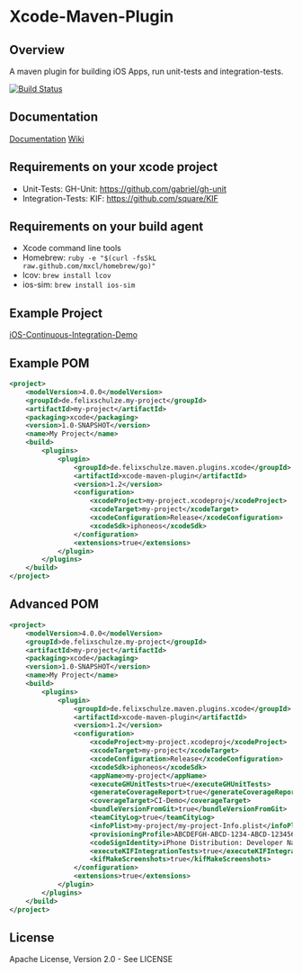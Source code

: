 # Xcode-Maven-Plugin

## Overview
A maven plugin for building iOS Apps, run unit-tests and integration-tests.

[![Build Status](https://secure.travis-ci.org/x2on/xcode-maven-plugin.png)](http://travis-ci.org/x2on/xcode-maven-plugin)

## Documentation
[Documentation](http://x2on.de/xcode-maven-plugin/)
[Wiki](https://github.com/x2on/xcode-maven-plugin/wiki)

## Requirements on your xcode project

- Unit-Tests: GH-Unit: https://github.com/gabriel/gh-unit
- Integration-Tests: KIF: https://github.com/square/KIF

## Requirements on your build agent

- Xcode command line tools
- Homebrew: ```ruby -e "$(curl -fsSkL raw.github.com/mxcl/homebrew/go)"```
- lcov: ```brew install lcov```
- ios-sim: ```brew install ios-sim```

## Example Project
[iOS-Continuous-Integration-Demo](https://github.com/ImmobilienScout24/iOS-Continuous-Integration-Demo)

## Example POM
```xml
<project>
    <modelVersion>4.0.0</modelVersion>
    <groupId>de.felixschulze.my-project</groupId>
    <artifactId>my-project</artifactId>
    <packaging>xcode</packaging>
    <version>1.0-SNAPSHOT</version>
    <name>My Project</name>
    <build>
        <plugins>
            <plugin>
                <groupId>de.felixschulze.maven.plugins.xcode</groupId>
                <artifactId>xcode-maven-plugin</artifactId>
                <version>1.2</version>
                <configuration>
                    <xcodeProject>my-project.xcodeproj</xcodeProject>
                    <xcodeTarget>my-project</xcodeTarget>
                    <xcodeConfiguration>Release</xcodeConfiguration>
                    <xcodeSdk>iphoneos</xcodeSdk>
                </configuration>
                <extensions>true</extensions>
            </plugin>
        </plugins>
    </build>
</project>
```

## Advanced POM
```xml
<project>
    <modelVersion>4.0.0</modelVersion>
    <groupId>de.felixschulze.my-project</groupId>
    <artifactId>my-project</artifactId>
    <packaging>xcode</packaging>
    <version>1.0-SNAPSHOT</version>
    <name>My Project</name>
    <build>
        <plugins>
            <plugin>
                <groupId>de.felixschulze.maven.plugins.xcode</groupId>
                <artifactId>xcode-maven-plugin</artifactId>
                <version>1.2</version>
                <configuration>
                    <xcodeProject>my-project.xcodeproj</xcodeProject>
                    <xcodeTarget>my-project</xcodeTarget>
                    <xcodeConfiguration>Release</xcodeConfiguration>
                    <xcodeSdk>iphoneos</xcodeSdk>
                    <appName>my-project</appName>
                    <executeGHUnitTests>true</executeGHUnitTests>
                    <generateCoverageReport>true</generateCoverageReport>
                    <coverageTarget>CI-Demo</coverageTarget>
                    <bundleVersionFromGit>true</bundleVersionFromGit>
                    <teamCityLog>true</teamCityLog>
                    <infoPlist>my-project/my-project-Info.plist</infoPlist>
                    <provisioningProfile>ABCDEFGH-ABCD-1234-ABCD-12345678901</provisioningProfile>
                    <codeSignIdentity>iPhone Distribution: Developer Name</codeSignIdentity>
                    <executeKIFIntegrationTests>true</executeKIFIntegrationTests>
                    <kifMakeScreenshots>true</kifMakeScreenshots>
                </configuration>
                <extensions>true</extensions>
            </plugin>
        </plugins>
    </build>
</project>
```

## License
Apache License, Version 2.0 - See LICENSE

